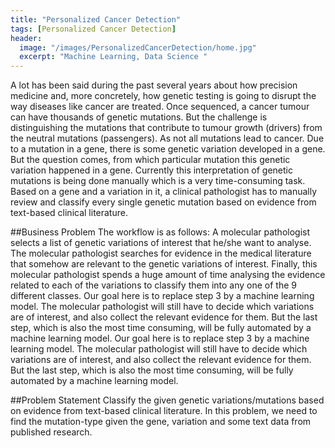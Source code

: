 ```yaml
---
title: "Personalized Cancer Detection"
tags: [Personalized Cancer Detection]
header:
  image: "/images/PersonalizedCancerDetection/home.jpg"
  excerpt: "Machine Learning, Data Science "
---
```


A lot has been said during the past several years about how precision medicine
and, more concretely, how genetic testing is going to disrupt the way diseases
like cancer are treated. Once sequenced, a cancer tumour can have thousands of
genetic mutations. But the challenge is distinguishing the mutations that
contribute to tumour growth (drivers) from the neutral mutations (passengers).
As not all mutations lead to cancer. Due to a mutation in a gene, there is some
genetic variation developed in a gene. But the question comes, from which
particular mutation this genetic variation happened in a gene. Currently this
interpretation of genetic mutations is being done manually which is a very
time-consuming task. Based on a gene and a variation in it, a clinical
pathologist has to manually review and classify every single genetic mutation
based on evidence from text-based clinical literature.

##Business Problem
The workflow is as follows:
A molecular pathologist selects a list of genetic variations of interest that 
he/she want to analyse.
The molecular pathologist searches for evidence in the medical literature that
somehow are relevant to the genetic variations of interest.
Finally, this molecular pathologist spends a huge amount of time analysing the
evidence related to each of the variations to classify them into any one of the
9 different classes. Our goal here is to replace step 3 by a machine learning
model. The molecular pathologist will still have to decide which variations are
of interest, and also collect the relevant evidence for them. But the last step,
which is also the most time consuming, will be fully automated by a machine
learning model.
Our goal here is to replace step 3 by a machine learning model. The molecular
pathologist will still have to decide which variations are of interest, and also
collect the relevant evidence for them. But the last step, which is also the most
time consuming, will be fully automated by a machine learning model.

##Problem Statement
Classify the given genetic variations/mutations based on evidence from text-based
clinical literature. In this problem, we need to find the mutation-type given
the gene, variation and some text data from published research.
